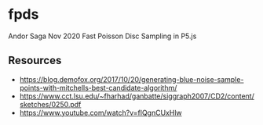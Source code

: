 # fpds
Andor Saga
Nov 2020
Fast Poisson Disc Sampling in P5.js

## Resources

 - https://blog.demofox.org/2017/10/20/generating-blue-noise-sample-points-with-mitchells-best-candidate-algorithm/
 - https://www.cct.lsu.edu/~fharhad/ganbatte/siggraph2007/CD2/content/sketches/0250.pdf
 - https://www.youtube.com/watch?v=flQgnCUxHlw

